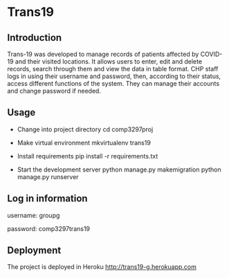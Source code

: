 # Trans19

## Introduction
Trans-19 was developed to manage records of patients affected by COVID-19 and their visited locations. It allows users to enter, edit and delete records, search through them and view the data in table format. CHP staff logs in using their username and password, then, according to their status, access different functions of the system. They can manage their accounts and change password if needed.

## Usage
- Change into project directory
cd comp3297proj

- Make virtual environment
mkvirtualenv trans19

- Install requirements
pip install -r requirements.txt

- Start the development server
python manage.py makemigration
python manage.py runserver

## Log in information
username: groupg

password: comp3297trans19

## Deployment
The project is deployed in Heroku http://trans19-g.herokuapp.com
